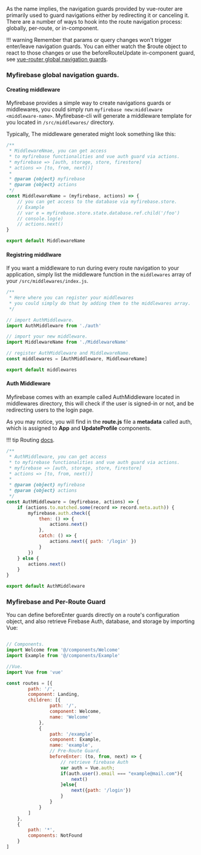 
As the name implies, the navigation guards provided by vue-router are primarily used to guard navigations either by redirecting it or canceling it. There are a number of ways to hook into the route navigation process: globally, per-route, or in-component.

!!! warning
    Remember that params or query changes won't trigger enter/leave navigation guards. You can either watch the $route object to react to those changes or use the beforeRouteUpdate in-component guard, see [vue-router global navigation guards](https://router.vuejs.org/en/advanced/navigation-guards.html).

### Myfirebase global navigation guards.

#### Creating middleware

Myfirebase provides a simple way to create navigations guards or middlewares, you could simply run `myfirebase new:middleware <middleware-name>`. Myfirebase-cli will generate a middleware template for you located in `/src/middlewares/` directory.

Typically, The middleware generated might look something like this:

```javascript
/**
 * MiddlewareNmae, you can get access
 * to myfirebase functionalities and vue auth guard via actions.
 * myfirebase => [auth, storage, store, firestore]
 * actions => [to, from, next()]
 * 
 * @param {object} myfirebase 
 * @param {object} actions 
 */
const MiddlewareName = (myfirebase, actions) => {
    // you can get access to the database via myfirebase.store.
    // Example
    // var e = myfirebase.store.state.database.ref.child('/foo')
    // console.log(e)
    // actions.next()
}

export default MiddlewareName
```
#### Registring middlware

If you want a middleware to run during every route navigation to your application, simply list the middleware function in the `middlewares` array of your `/src/middlewares/index.js`.

```javascript
/**
 * Here where you can register your middlewares
 * you could simply do that by adding them to the middlewares array.
 */

// import AuthMiddleware.
import AuthMiddleware from './auth'

// import your new middleware.
import MiddlewareName from './MiddlewareName'

// register AuthMiddleware and MiddlewareName.
const middlewares = [AuthMiddleware, MiddlewareName]

export default middlewares
```

#### Auth Middleware

Myfirebase comes with an example called AuthMiddleware located in middlewares directory, this will check if the user is signed-in or not, and be redirecting users to the login page.

As you may notice, you will find in the **route.js** file a **metadata** called auth, which is assigned to **App** and **UpdateProfile** components.

!!! tip
    Routing [docs](routing.md).
 
```javascript
/**
 * AuthMiddleware, you can get access
 * to myfirebase functionalities and vue auth guard via actions.
 * myfirebase => [auth, storage, store, firestore]
 * actions => [to, from, next()]
 * 
 * @param {object} myfirebase 
 * @param {object} actions 
 */
const AuthMiddleware = (myfirebase, actions) => {
    if (actions.to.matched.some(record => record.meta.auth)) {
        myfirebase.auth.check({
            then: () => {
                actions.next()
            },
            catch: () => {
                actions.next({ path: '/login' })
            }
        })
    } else {
        actions.next()
    }
}

export default AuthMiddleware
```

### Myfirebase and Per-Route Guard

You can define beforeEnter guards directly on a route's configuration object, and also retrieve Firebase Auth, database, and storage by importing Vue:

```javascript

// Components.
import Welcome from '@/components/Welcome'
import Example from '@/components/Example'

//Vue.
import Vue from 'vue'

const routes = [{
        path: '/',
        component: Landing,
        children: [{
                path: '/',
                component: Welcome,
                name: 'Welcome'
            },
            {
                path: '/example'
                component: Example,
                name: 'example',
                // Pre-Route Guard.
                beforeEnter: (to, from, next) => {
                    // retrieve firebase Auth
                    var auth = Vue.auth;
                    if(auth.user().email === "example@mail.com"){
                        next()
                    }else{
                        next({path: '/login'})
                    }
                } 
            }
        ]
    },
    {
        path: '*',
        components: NotFound
    }
]
```